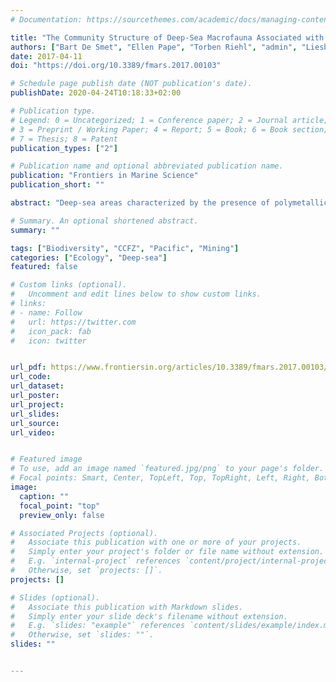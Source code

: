 ```yaml
---
# Documentation: https://sourcethemes.com/academic/docs/managing-content/

title: "The Community Structure of Deep-Sea Macrofauna Associated with Polymetallic Nodules in the Eastern Part of the Clarion-Clipperton Fracture Zone"
authors: ["Bart De Smet", "Ellen Pape", "Torben Riehl", "admin", "Liesbet Colson", "Ann Vanreusel"]
date: 2017-04-11
doi: "https://doi.org/10.3389/fmars.2017.00103"

# Schedule page publish date (NOT publication's date).
publishDate: 2020-04-24T10:18:33+02:00

# Publication type.
# Legend: 0 = Uncategorized; 1 = Conference paper; 2 = Journal article;
# 3 = Preprint / Working Paper; 4 = Report; 5 = Book; 6 = Book section;
# 7 = Thesis; 8 = Patent
publication_types: ["2"]

# Publication name and optional abbreviated publication name.
publication: "Frontiers in Marine Science"
publication_short: ""

abstract: "Deep-sea areas characterized by the presence of polymetallic nodules are getting increased attention due to their potential commercial and strategic interest for metals such as nickel, copper, and cobalt. The polymetallic nodules occur in areas beyond national jurisdiction, regulated by the International Seabed Authority (ISA). Under exploration contracts, contractors have the obligation to determine the environmental baseline in the exploration areas. Despite a large number of scientific cruises to the central east Pacific Ocean, few published data on the macrofaunal biodiversity and community structure are available for the abyssal fields of the Clarion-Clipperton Fracture Zone (CCFZ). This study focused on the macrofaunal abundance, diversity, and community structure in three physically comparable, mineable sites located in the license area of Global Sea Mineral Resources N.V. (GSR), at ~4,500 m depth. A homogeneous but diverse macrofaunal community associated with the sediment from polymetallic nodule areas was observed at a scale of 10 to 100 s of km. However, slight differences in the abundance and diversity of Polychaeta between sites can be explained by a decline in the estimated flux of particulate organic carbon (POC) along a southeast-northwest gradient, as well as by small differences in sediment characteristics and nodule abundance. The observed homogeneity in the macrofaunal community is an important prerequisite for assigning areas for impact and preservation reference zones. However, a precautionary approach regarding mining activities is recommended, awaiting further research during the exploration phase on environmental factors structuring macrofaunal communities in the CCFZ. For instance, future studies should consider habitat heterogeneity, which was previously shown to structure macrofauna communities at larger spatial scales. Acknowledging the limited sampling in the current study, a large fraction (59–85%; depending on the richness estimator used and the macrofaunal taxon of interest) of the macrofaunal genus/species diversity from the habitat under study was characterized."

# Summary. An optional shortened abstract.
summary: ""

tags: ["Biodiversity", "CCFZ", "Pacific", "Mining"]
categories: ["Ecology", "Deep-sea"]
featured: false

# Custom links (optional).
#   Uncomment and edit lines below to show custom links.
# links:
# - name: Follow
#   url: https://twitter.com
#   icon_pack: fab
#   icon: twitter


url_pdf: https://www.frontiersin.org/articles/10.3389/fmars.2017.00103/pdf
url_code:
url_dataset: 
url_poster: 
url_project:
url_slides:
url_source:
url_video: 


# Featured image
# To use, add an image named `featured.jpg/png` to your page's folder. 
# Focal points: Smart, Center, TopLeft, Top, TopRight, Left, Right, BottomLeft, Bottom, BottomRight.
image:
  caption: ""
  focal_point: "top"
  preview_only: false

# Associated Projects (optional).
#   Associate this publication with one or more of your projects.
#   Simply enter your project's folder or file name without extension.
#   E.g. `internal-project` references `content/project/internal-project/index.md`.
#   Otherwise, set `projects: []`.
projects: []

# Slides (optional).
#   Associate this publication with Markdown slides.
#   Simply enter your slide deck's filename without extension.
#   E.g. `slides: "example"` references `content/slides/example/index.md`.
#   Otherwise, set `slides: ""`.
slides: ""


---
```

